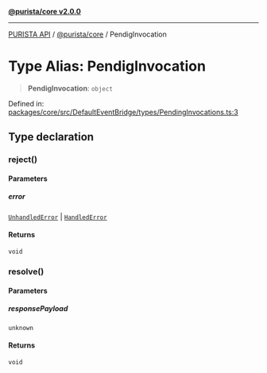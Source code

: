 [**@purista/core v2.0.0**](../README.md)

***

[PURISTA API](../../../packages.md) / [@purista/core](../README.md) / PendigInvocation

# Type Alias: PendigInvocation

> **PendigInvocation**: `object`

Defined in: [packages/core/src/DefaultEventBridge/types/PendingInvocations.ts:3](https://github.com/puristajs/purista/blob/master/packages/core/src/DefaultEventBridge/types/PendingInvocations.ts#L3)

## Type declaration

### reject()

#### Parameters

##### error

[`UnhandledError`](../classes/UnhandledError.md) | [`HandledError`](../classes/HandledError.md)

#### Returns

`void`

### resolve()

#### Parameters

##### responsePayload

`unknown`

#### Returns

`void`
